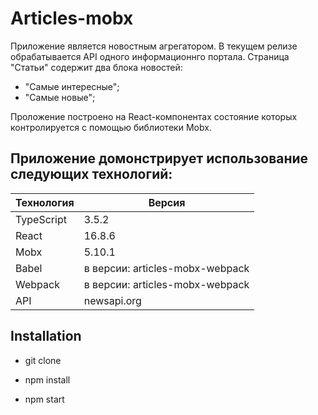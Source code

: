 # Articles-mobx

Приложение является новостным агрегатором.
В текущем релизе обрабатывается API одного информационнго портала.
Страница "Статьи" содержит два блока новостей:
- "Самые интересные";
- "Самые новые";

Проложение построено на React-компонентах состояние которых контролируется
с помощью библиотеки Mobx.


Приложение домонстрирует использование следующих технологий:  
------------------
Технология|Версия
----------|---------
TypeScript|3.5.2
React     |16.8.6
Mobx      |5.10.1
Babel     |в версии: articles-mobx-webpack
Webpack   |в версии: articles-mobx-webpack
API       |newsapi.org

## Installation

* git clone

* npm install

* npm start
